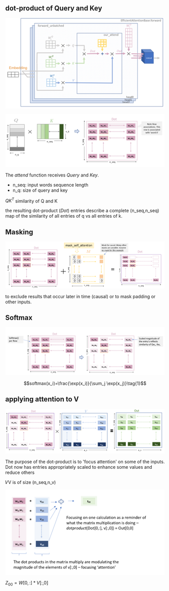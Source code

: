 ## dot-product of Query and Key

![C4W4_LN2_image2](images/C4W4_LN2_image2.png)

![C4W4_LN2_image3](images\C4W4_LN2_image3.png)

The *attend* function receives *Query* and *Key*. 

- n_seq: input words sequence length
- n_q: size of query and key 

$QK^{T}$ similarity of Q and K

the resulting dot-product (*Dot*) entries describe a complete (n_seq,n_seq) map of the similarity of all entries of q vs all entries of k.



## Masking

![C4W4_LN2_image4](images\C4W4_LN2_image4.png)

to exclude results that occur later in time (causal) or to mask padding or other inputs.

## Softmax

![C4W4_LN2_image5](images\C4W4_LN2_image5.png)



$$softmax(x_i)=\frac{\exp(x_i)}{\sum_j \exp(x_j)}\tag{1}$$

## applying attention to V

![C4W4_LN2_image6](images\C4W4_LN2_image6.png)



The purpose of the dot-product is to 'focus attention' on some of the inputs. Dot now has entries appropriately scaled to enhance some values and reduce others

𝑉V is of size (n_seq,n_v)

![C4W4_LN2_image7](images\C4W4_LN2_image7.png)

$Z_{00} = W[0, :] * V[:, 0]$

